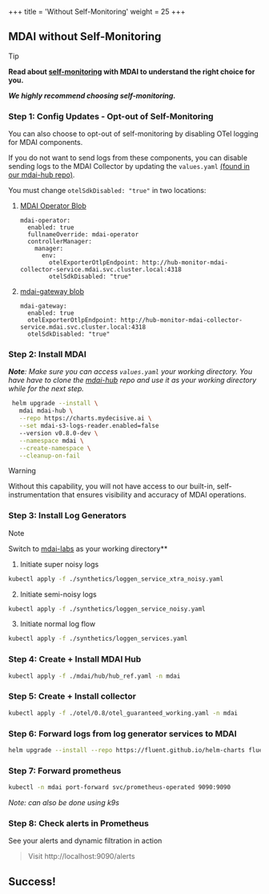 +++
title = 'Without Self-Monitoring'
weight = 25
+++

## MDAI without Self-Monitoring
>[!TIP]
>**Read about [self-monitoring](self_monitoring) with MDAI to understand the right choice for you.**
>
>***We highly recommend choosing self-monitoring.***

### Step 1: Config Updates - Opt-out of Self-Monitoring

You can also choose to opt-out of self-monitoring by disabling OTel logging for MDAI components.

If you do not want to send logs from these components, you can disable sending logs to the MDAI Collector by updating the `values.yaml` [(found in our mdai-hub repo)](https://github.com/DecisiveAI/mdai-hub/blob/main/values.yaml).

You must change `otelSdkDisabled: "true"` in two locations:

1. [MDAI Operator Blob](https://github.com/DecisiveAI/mdai-hub/blob/422e1c345806f634ed92db2a67a672ed7e9c7101/values.yaml#L54)
    ```
    mdai-operator:
      enabled: true
      fullnameOverride: mdai-operator
      controllerManager:
        manager:
          env:
            otelExporterOtlpEndpoint: http://hub-monitor-mdai-collector-service.mdai.svc.cluster.local:4318
            otelSdkDisabled: "true"
    ```

2. [mdai-gateway blob](https://github.com/DecisiveAI/mdai-hub/blob/a10d29cbe0331b1f22b41c576754dff702685a55/values.yaml#L48)
    ```
    mdai-gateway:
      enabled: true
      otelExporterOtlpEndpoint: http://hub-monitor-mdai-collector-service.mdai.svc.cluster.local:4318
      otelSdkDisabled: "true"
    ```

### Step 2: Install MDAI

***Note**: Make sure you can access `values.yaml` your working directory. You have have to clone the [mdai-hub](https://github.com/DecisiveAI/mdai-hub/blob/main/values.yaml) repo and use it as your working directory while for the next step.*

```sh
 helm upgrade --install \
   mdai mdai-hub \
   --repo https://charts.mydecisive.ai \
   --set mdai-s3-logs-reader.enabled=false
   --version v0.8.0-dev \
   --namespace mdai \
   --create-namespace \
   --cleanup-on-fail
```

>[!WARNING]
>
>Without this capability, you will not have access to our built-in, self-instrumentation that ensures visibility and accuracy of MDAI operations.

### Step 3: Install Log Generators

>[!NOTE]
>Switch to [mdai-labs](https://github.com/DecisiveAI/mdai-labs/tree/main) as your working directory**

1. Initiate super noisy logs
```sh
kubectl apply -f ./synthetics/loggen_service_xtra_noisy.yaml
```

2. Initiate semi-noisy logs
```sh
kubectl apply -f ./synthetics/loggen_service_noisy.yaml
```

3. Initiate normal log flow
```sh
kubectl apply -f ./synthetics/loggen_services.yaml
```

### Step 4: Create + Install MDAI Hub

```sh
kubectl apply -f ./mdai/hub/hub_ref.yaml -n mdai
```

### Step 5: Create + Install collector

```sh
kubectl apply -f ./otel/0.8/otel_guaranteed_working.yaml -n mdai
```

### Step 6: Forward logs from log generator services to MDAI
```sh
helm upgrade --install --repo https://fluent.github.io/helm-charts fluent fluentd -f ./synthetics/loggen_fluent_config.yaml
```

### Step 7: Forward prometheus

```sh
kubectl -n mdai port-forward svc/prometheus-operated 9090:9090
```
*Note: can also be done using k9s*

### Step 8: Check alerts in Prometheus

See your alerts and dynamic filtration in action

> Visit http://localhost:9090/alerts

## Success!